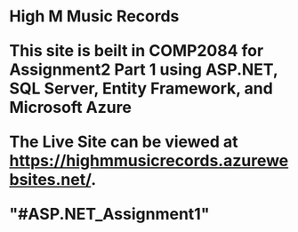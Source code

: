 <h1>High M Music Records</h>

<p>This site is beilt in COMP2084 for Assignment2 Part 1 using ASP.NET, SQL Server, Entity Framework, and Microsoft Azure</p>

<p>The Live Site can be viewed at <a href="https://https://highmmusicrecords.azurewebsites.net/">https://highmmusicrecords.azurewebsites.net/</a>.</p>"#ASP.NET_Assignment1" 
